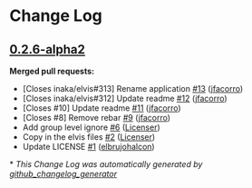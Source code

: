 # Change Log

## [0.2.6-alpha2](https://github.com/inaka/elvis_core/tree/0.2.6-alpha2)

**Merged pull requests:**

- \[Closes inaka/elvis\#313\] Rename application [\#13](https://github.com/inaka/elvis_core/pull/13) ([jfacorro](https://github.com/jfacorro))
- \[Closes inaka/elvis\#312\] Update readme [\#12](https://github.com/inaka/elvis_core/pull/12) ([jfacorro](https://github.com/jfacorro))
- \[Closes \#10\] Update readme [\#11](https://github.com/inaka/elvis_core/pull/11) ([jfacorro](https://github.com/jfacorro))
- \[Closes \#8\] Remove rebar [\#9](https://github.com/inaka/elvis_core/pull/9) ([jfacorro](https://github.com/jfacorro))
- Add group level ignore [\#6](https://github.com/inaka/elvis_core/pull/6) ([Licenser](https://github.com/Licenser))
- Copy in the elvis files [\#2](https://github.com/inaka/elvis_core/pull/2) ([Licenser](https://github.com/Licenser))
- Update LICENSE [\#1](https://github.com/inaka/elvis_core/pull/1) ([elbrujohalcon](https://github.com/elbrujohalcon))



\* *This Change Log was automatically generated by [github_changelog_generator](https://github.com/skywinder/Github-Changelog-Generator)*
